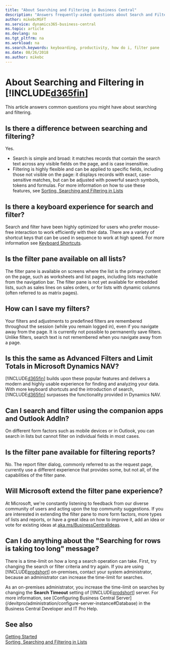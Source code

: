 ```yaml
---
title: "About Searching and Filtering in Business Central"
description: "Answers frequently-asked questions about Search and Filter."
author: mikebcMSFT
ms.service: dynamics365-business-central
ms.topic: article
ms.devlang: na
ms.tgt_pltfrm: na
ms.workload: na
ms.search.keywords: keyboarding, productivity, how do i, filter pane
ms.date: 08/26/2018
ms.author: mikebc
---
```


# About Searching and Filtering in [!INCLUDE[d365fin](includes/d365fin_md.md)]
This article answers common questions you might have about searching and filtering.

## Is there a difference between searching and filtering?
Yes.
- Search is simple and broad: it matches records that contain the search text across any visible fields on the page, and is case insensitive.
- Filtering is highly flexible and can be applied to specific fields, including those not visible on the page: it displays records with exact, case-sensitive matches, but can be adjusted with powerful search symbols, tokens and formulas. For more information on how to use these features, see [Sorting, Searching and Filtering in Lists](ui-enter-criteria-filters.md)

## Is there a keyboard experience for search and filter?
Search and filter have been highly optimized for users who prefer mouse-free interaction to work efficiently with their data. There are a variety of shortcut keys that can be used in sequence to work at high speed. For more information see [Keyboard Shortcuts](keyboard-shortcuts.md#KeyboardFilter).

## Is the filter pane available on all lists?
The filter pane is available on screens where the list is the primary content on the page, such as worksheets and list pages, including lists reachable from the navigation bar. The filter pane is not yet available for embedded lists, such as sales lines on sales orders, or for lists with dynamic columns (often referred to as matrix pages). 

## How can I save my filters?
Your filters and adjustments to predefined filters are remembered throughout the session (while you remain logged in), even if you navigate away from the page. It is currently not possible to permanently save filters.
Unlike filters, search text is not remembered when you navigate away from a page.

## Is this the same as Advanced Filters and Limit Totals in Microsoft Dynamics NAV?
[!INCLUDE[d365fin](includes/d365fin_md.md)] builds upon these popular features and delivers a modern and highly usable experience for finding and analyzing your data. With more keyboard shortcuts and the introduction of search, [!INCLUDE[d365fin](includes/d365fin_md.md)] surpasses the functionality provided in Dynamics NAV.

## Can I search and filter using the companion apps and Outlook AddIn?
On different form factors such as mobile devices or in Outlook, you can search in lists but cannot filter on individual fields in most cases.

## Is the filter pane available for filtering reports?
No. The report filter dialog, commonly referred to as the request page, currently use a different experience that provides some, but not all, of the capabilities of the filter pane.

## Will Microsoft extend the filter pane experience?
At Microsoft, we're constantly listening to feedback from our diverse community of users and acting upon the top community suggestions. If you are interested in extending the filter pane to more form factors, more types of lists and reports, or have a great idea on how to improve it, add an idea or vote for existing ideas at [aka.ms/BusinessCentralIdeas](https://aka.ms/businesscentralideas).

## Can I do anything about the "Searching for rows is taking too long" message?

There is a time-limit on how a long a search operation can take. First, try changing the search or filter criteria and try again. If you are using [!INCLUDE[prodshort](includes/prodshort.md)] on-premises, contact your system administrator, because an administrator can increase the time-limit for searches.

As an on-premises administrator, you increase the time-limit on searches by changing the **Search Timeout** setting of [!INCLUDE[prodshort](includes/prodshort.md)] server. For more information, see [Configuring Business Central Server] (/devitpro/administration/configure-server-instance#Database) in the Business Central Developer and IT Pro Help.

## See also
[Getting Started](product-get-started.md)  
[Sorting, Searching and Filtering in Lists](ui-enter-criteria-filters.md)

